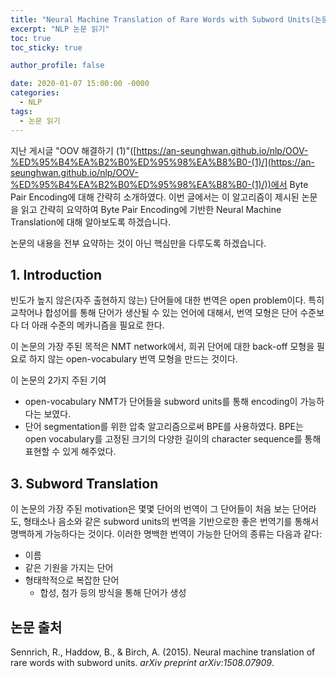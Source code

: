 ```yaml
---
title: "Neural Machine Translation of Rare Words with Subword Units(논문 읽기)"
excerpt: "NLP 논문 읽기"
toc: true
toc_sticky: true

author_profile: false

date: 2020-01-07 15:00:00 -0000
categories: 
  - NLP
tags:
  - 논문 읽기
---
```

지난 게시글 "OOV 해결하기 (1)"([https://an-seunghwan.github.io/nlp/OOV-%ED%95%B4%EA%B2%B0%ED%95%98%EA%B8%B0-(1)/](https://an-seunghwan.github.io/nlp/OOV-%ED%95%B4%EA%B2%B0%ED%95%98%EA%B8%B0-(1)/))에서 Byte Pair Encoding에 대해 간략히 소개하였다. 이번 글에서는 이 알고리즘이 제시된 논문을 읽고 간략히 요약하여 Byte Pair Encoding에 기반한 Neural Machine Translation에 대해 알아보도록 하겠습니다.

논문의 내용을 전부 요약하는 것이 아닌 핵심만을 다루도록 하겠습니다.

## 1. Introduction

빈도가 높지 않은(자주 출현하지 않는) 단어들에 대한 번역은 open problem이다. 특히 교착어나 합성어를 통해 단어가 생산될 수 있는 언어에 대해서, 번역 모형은 단어 수준보다 더 아래 수준의 메카니즘을 필요로 한다.

이 논문의 가장 주된 목적은 NMT network에서, 희귀 단어에 대한 back-off 모형을 필요로 하지 않는 open-vocabulary 번역 모형을 만드는 것이다.

이 논문의 2가지 주된 기여
* open-vocabulary NMT가 단어들을 subword units를 통해 encoding이 가능하다는 보였다. 
* 단어 segmentation를 위한 압축 알고리즘으로써 BPE를 사용하였다. BPE는 open vocabulary를 고정된 크기의 다양한 길이의 character sequence를 통해 표현할 수 있게 해주었다.

## 3. Subword Translation

이 논문의 가장 주된 motivation은 몇몇 단어의 번역이 그 단어들이 처음 보는 단어라도, 형태소나 음소와 같은 subword units의 번역을 기반으로한 좋은 번역기를 통해서 명백하게 가능하다는 것이다. 이러한 명백한 번역이 가능한 단어의 종류는 다음과 같다:
* 이름 
* 같은 기원을 가지는 단어
* 형태학적으로 복잡한 단어
	- 합성, 첨가 등의 방식을 통해 단어가 생성




## 논문 출처
Sennrich, R., Haddow, B., & Birch, A. (2015). Neural machine translation of rare words with subword units. _arXiv preprint arXiv:1508.07909_.
<!--stackedit_data:
eyJoaXN0b3J5IjpbNDQ5NTkxNDg4LC0xMDkzMzk0NzY1XX0=
-->
